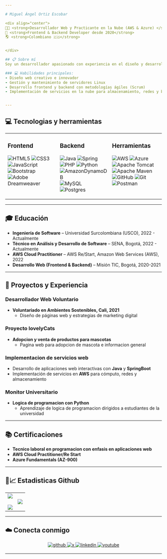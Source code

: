 ```yaml
---

# Miguel Ángel Ortiz Escobar  

<div align="center">
👨‍💻 <strong>Desarrollador Web y Practicante en la Nube (AWS & Azure) </strong>
🚀 <strong>Frontend & Backend Developer desde 2020</strong>
🌎 <strong>Colombiano 🇨🇴</strong>


</div>  

## 📋 Sobre mí  
Soy un desarrollador apasionado con experiencia en el diseño y desarrollo de páginas web, interfaces de usuario y soluciones basadas en la nube. Mi enfoque combina habilidades técnicas avanzadas con creatividad e innovación para entregar proyectos de alta calidad. Actualmente, desarrollo habilidades en **AWS**, **Azure** y **DevOps**, mientras profundizo en el diseño y análisis de software.  

### 💻 Habilidades principales:  
- Diseño web creativo e innovador  
- Gestión y mantenimiento de servidores Linux  
- Desarrollo frontend y backend con metodologías ágiles (Scrum)  
- Implementación de servicios en la nube para almacenamiento, redes y bases de datos  


---
```



##  💻 Tecnologias y herramientas   
<table><tr><td valign="top" width="33%">

### Frontend  
![HTML5](https://img.shields.io/badge/html5-%23E34F26.svg?style=for-the-badge&logo=html5&logoColor=white)
![CSS3](https://img.shields.io/badge/css3-%231572B6.svg?style=for-the-badge&logo=css3&logoColor=white) 
![JavaScript](https://img.shields.io/badge/javascript-%23323330.svg?style=for-the-badge&logo=javascript&logoColor=%23F7DF1E) 
![Bootstrap](https://img.shields.io/badge/bootstrap-%238511FA.svg?style=for-the-badge&logo=bootstrap&logoColor=white) 
![Adobe Dreamweaver](https://img.shields.io/badge/Adobe%20Dreamweaver-FF61F6.svg?style=for-the-badge&logo=Adobe%20Dreamweaver&logoColor=white)

</td><td valign="top" width="33%">

### Backend  
![Java](https://img.shields.io/badge/java-%23ED8B00.svg?style=for-the-badge&logo=openjdk&logoColor=white) 
![Spring](https://img.shields.io/badge/spring-%236DB33F.svg?style=for-the-badge&logo=spring&logoColor=white)
![PHP](https://img.shields.io/badge/php-%23777BB4.svg?style=for-the-badge&logo=php&logoColor=white) 
![Python](https://img.shields.io/badge/python-3670A0?style=for-the-badge&logo=python&logoColor=ffdd54) 
![AmazonDynamoDB](https://img.shields.io/badge/Amazon%20DynamoDB-4053D6?style=for-the-badge&logo=Amazon%20DynamoDB&logoColor=white) 
![MySQL](https://img.shields.io/badge/mysql-4479A1.svg?style=for-the-badge&logo=mysql&logoColor=white) 
![Postgres](https://img.shields.io/badge/postgres-%23316192.svg?style=for-the-badge&logo=postgresql&logoColor=white) 

</td><td valign="top" width="33%">

### Herramientas  
![AWS](https://img.shields.io/badge/AWS-%23FF9900.svg?style=for-the-badge&logo=amazon-aws&logoColor=white)
![Azure](https://img.shields.io/badge/azure-%230072C6.svg?style=for-the-badge&logo=microsoftazure&logoColor=white)
![Apache Tomcat](https://img.shields.io/badge/apache%20tomcat-%23F8DC75.svg?style=for-the-badge&logo=apache-tomcat&logoColor=black) 
![Apache Maven](https://img.shields.io/badge/Apache%20Maven-C71A36?style=for-the-badge&logo=Apache%20Maven&logoColor=white) 
![GitHub](https://img.shields.io/badge/github-%23121011.svg?style=for-the-badge&logo=github&logoColor=white) 
![Git](https://img.shields.io/badge/git-%23F05033.svg?style=for-the-badge&logo=git&logoColor=white) 
![Postman](https://img.shields.io/badge/Postman-FF6C37?style=for-the-badge&logo=postman&logoColor=white)

</td></tr></table>  


---


## 🎓 Educación  
- **Ingeniería de Software** – Universidad Surcolombiana (USCO), 2022 - Actualmente  
- **Técnico en Análisis y Desarrollo de Software** – SENA, Bogotá, 2022 - Actualmente  
- **AWS Cloud Practitioner** – AWS Re/Start, Amazon Web Services (AWS), 2022  
- **Desarrollo Web (Frontend & Backend)** – Misión TIC, Bogotá, 2020-2021  


---


## 🚀 Proyectos y Experiencia  

### **Desarrollador Web Voluntario**  
- **Voluntariado en Ambientes Sostenibles, Cali, 2021**  
  - Diseño de páginas web y estrategias de marketing digital  

### **Proyecto lovelyCats**  
- **Adopcion y venta de productos para mascotas**  
  - Pagina web para adopcion de mascota e informacion general 

### **Implementacion de servicios web**  
- Desarrollo de aplicaciones web interactivas con **Java** y **SpringBoot**  
- Implementación de servicios en **AWS** para cómputo, redes y almacenamiento

### **Monitor Universitario**  
- **Logica de programacion con Python**  
  - Aprendizaje de logica de programacion dirigidos a estudiantes de la universidad


---


## 📚 Certificaciones   
- **Tecnico laboral en programacion con enfasis en aplicaciones web**
- **AWS Cloud Practitioner/Re Start**  
- **Azure Fundamentals (AZ-900)**
  

---


## 🏅📈 Estadisticas Github  

<p align="center">
  <!--- stats (start) -->
<table align="center">
<tr border="none">
<td width="50%" align="center">
  
  <img  align="center"  src="https://github-readme-stats.vercel.app/api?username=MiguelOrtiz11&theme=shades-of-purple&hide_border=true&include_all_commits=false&count_private=false" />
  <br></br>
  <img  src="https://github-readme-streak-stats.herokuapp.com/?user=MiguelOrtiz11&theme=shades-of-purple&hide_border=true" /> 
</td>

<td width="50%" align="center">

  <img  align="center"  src="https://github-readme-stats.vercel.app/api/top-langs/?username=MiguelOrtiz11&theme=shades-of-purple&hide_border=true&include_all_commits=false&count_private=false&layout=compact"/>
  
  </td>
</tr>
</table>
</p>

  
---


##  ☁️ Conecta conmigo
 <div align="center">
  <a href="https://github.com/MiguelOrtiz11" target="_blank">
  <img src=https://img.shields.io/badge/github-%2324292e.svg?&style=for-the-badge&logo=github&logoColor=white alt=github style="margin-bottom: 5px;" />
  </a>
  <a href="https://x.com/miguel_ortiz_13" target="_blank">
  <img src=https://img.shields.io/badge/X-black.svg?&style=for-the-badge&logo=X&logoColor=white alt=x style="margin-bottom: 5px;" />
  </a>
  <a href="https://linkedin.com/in/miguel-ortiz13" target="_blank">
  <img src=https://img.shields.io/badge/linkedin-%231E77B5.svg?&style=for-the-badge&logo=linkedin&logoColor=white alt=linkedin style="margin-bottom: 5px;" />
  </a>
  <a href="https://youtube.com/@miguelldev" target="_blank">
  <img src=https://img.shields.io/badge/YouTube-%23FF0000.svg?&style=for-the-badge&logo=youtube&logoColor=white alt=youtube style="margin-bottom: 5px;" />
  </a>
  </div>  

  
---

